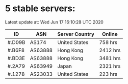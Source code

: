 # 5 stable servers:

Latest update at: Wed Jun 17 16:10:28 UTC 2020

| ID | ASN | Server Country | Online |
| -- | --- | -------------- | ------ |
| #.D09B | AS174 | United States | 758 hrs |
| #.B6F8 | AS63888 | Hong Kong | 2412 hrs |
| #.BD3E | AS63888 | Hong Kong | 3481 hrs |
| #.2A79 | AS63949 | Japan | 2321 hrs |
| #.1278 | AS23033 | United States | 223 hrs |

